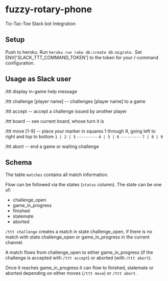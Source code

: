 # fuzzy-rotary-phone
Tic-Tac-Toe Slack bot Integration

## Setup
Push to heroku.
Run `heroku run rake db:create db:migrate.`
Set ENV['SLACK_TTT_COMMAND_TOKEN'] to the token for your /-command
configuration.

## Usage as Slack user
/ttt display in-game help message

/ttt challenge [player name] -- challenges [player name] to a game

/ttt accept -- accept a challenge issued by another player

/ttt board -- see current board, whose turn it is

/ttt move [1-9] -- place your marker in squares 1 through 9, going
   left to right and top to bottom
   `1 | 2 | 3`
   `---------`
   `4 | 5 | 6`
   `---------`
   `7 | 8 | 9`

/ttt abort -- end a game or waiting challenge

## Schema
The table `matches` contains all match information.

Flow can be followed via the states (`status` column).
The state can be one of:
- challenge_open
- game_in_progress
- finished
- stalemate
- aborted

`/ttt challenge` creates a match in state challenge_open, if there is no match
with state challenge_open or game_in_progress in the current channel.

A match flows from challenge_open to either game_in_progress (if the challenge
is accepted with `/ttt accept`) or aborted (with `/ttt abort`).

Once it reaches game_in_progress it can flow to finished, stalemate
or aborted depending on either moves (`/ttt move`) or `/ttt abort`.
